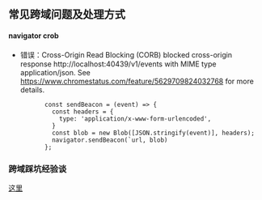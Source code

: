 ## 常见跨域问题及处理方式


#### navigator crob 

- 错误：Cross-Origin Read Blocking (CORB) blocked cross-origin response http://localhost:40439/v1/events with MIME type application/json. See https://www.chromestatus.com/feature/5629709824032768 for more details.

```
          const sendBeacon = (event) => {
            const headers = {
              type: 'application/x-www-form-urlencoded',
            }
            const blob = new Blob([JSON.stringify(event)], headers);
            navigator.sendBeacon(`url, blob)
          };
```

### 跨域踩坑经验谈

[这里](https://ningyu1.github.io/site/post/92-cors-ajax/#response-header)